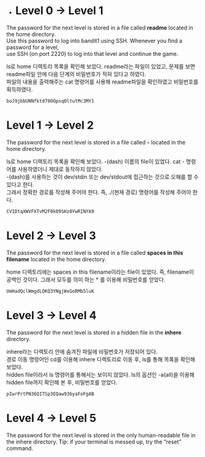 * # Level 0 -> Level 1

The password for the next level is stored in a file called **readme** located in the home directory.   
Use this password to log into bandit1 using SSH. Whenever you find a password for a level,   
use SSH (on port 2220) to log into that level and continue the game.

ls로 home 디렉토리 목록을 확인해 보았다. readme라는 파일이 있었고, 문제를 보면 readme파일 안에 다음 단계의 비밀번호가 적혀 있다고 하였다.   
파일의 내용을 출력해주는 cat 명령어를 사용해 readme파일을 확인하였고 비밀번호를 획득하였다.   
```
boJ9jbbUNNfktd78OOpsqOltutMc3MY1
```

# Level 1 -> Level 2

The password for the next level is stored in a file called **-** located in the home directory.

ls로 home 디렉토리 목록을 확인해 보았다. -(dash) 이름의 file이 있었다. cat - 명령어를 사용하였더니 제대로 동작하지 않았다.   
-(dash)를 사용하는 것이 dev/stdin 또는 dev/stdout에 접근하는 것으로 오해를 할 수 있다고 한다.   
그래서 정확한 경로를 작성해 주어야 한다. 즉, ./(현재 경로) 명령어를 작성해 주어야 한다.
```
CV1DtqXWVFXTvM2F0k09SHz0YwRINYA9
```

# Level 2 -> Level 3

The password for the next level is stored in a file called **spaces in this filename** located in the home directory.

home 디렉토리에는 spaces in this filename이라는 file이 있었다. 즉, filename이 공백인 것이다.
그래서 모두를 의미 하는 * 를 이용해 비밀번호를 얻었다.
```
UmHadQclWmgdLOKQ3YNgjWxGoRMb5luK
```

# Level 3 -> Level 4

The password for the next level is stored in a hidden file in the **inhere** directory.

inhere라는 디렉토리 안에 숨겨진 파일에 비밀번호가 저장되어 있다.   
경로 이동 명령어인 cd를 이용해 inhere 디렉토리로 이동 후, ls를 통해 목록을 확인해 보았다.   
hidden file이라서 ls 명령어를 통해서는 보이지 않았다. ls의 옵션인 -a(all)을 이용해 hidden file까지 확인해 본 후, 비밀번호를 얻었다.
```
pIwrPrtPN36QITSp3EQaw936yaFoFgAB
```

# Level 4 -> Level 5

The password for the next level is stored in the only human-readable file in the inhere directory. Tip: if your terminal is messed up, try the “reset” command.
